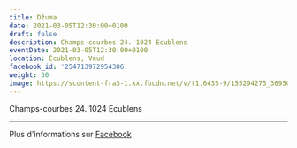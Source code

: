 ```yaml
---
title: Džuma
date: 2021-03-05T12:30:00+0100
draft: false
description: Champs-courbes 24. 1024 Ecublens
eventDate: 2021-03-05T12:30:00+0100
location: Écublens, Vaud
facebook_id: '254713972954306'
weight: 30
image: https://scontent-fra3-1.xx.fbcdn.net/v/t1.6435-9/155294275_3695079563921169_4909597834044538694_n.jpg?_nc_cat=101&ccb=1-7&_nc_sid=9e60e4&_nc_ohc=kc27AQQ943kQ7kNvwFSughb&_nc_oc=AdlGrH-1u2PDNwMDROwt7tsKsfGSUzArFmRfcYib-fmmryBkO_ozEZAqiN3-Sv6THSw&_nc_zt=23&_nc_ht=scontent-fra3-1.xx&edm=ABTKTjYEAAAA&_nc_gid=CqUBAr-W5xLgUbn2h4NB_w&oh=00_AfV1ESWJrPCggRhxc1Ue0Evk92mrCBtBgdu3awgGGroz-g&oe=68DDD2DB
---
```


Champs-courbes 24. 1024 Ecublens

---

Plus d'informations sur [Facebook](https://facebook.com/events/254713972954306)
